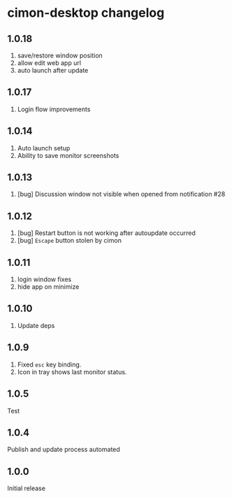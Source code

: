 # cimon-desktop changelog

## 1.0.18
1. save/restore window position
2. allow edit web app url
3. auto launch after update

## 1.0.17
1. Login flow improvements

## 1.0.14
1. Auto launch setup
2. Ability to save monitor screenshots

## 1.0.13
1. [bug]  Discussion window not visible when opened from notification #28

## 1.0.12
1. [bug] Restart button is not working after autoupdate occurred
2. [bug] `Escape` button stolen by cimon

## 1.0.11
1. login window fixes
2. hide app on minimize

## 1.0.10
1. Update deps

## 1.0.9
1. Fixed `esc` key binding.
2. Icon in tray shows last monitor status.

## 1.0.5
Test

## 1.0.4
Publish and update process automated

## 1.0.0
Initial release
